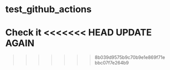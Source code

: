 # test_github_actions
Check it
<<<<<<< HEAD
UPDATE AGAIN
=======
>>>>>>> 8b039d9575b9c70b9e1e869f71ebbc07f7e264b9
